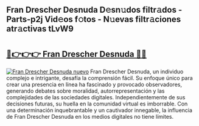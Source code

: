 ## Fran Drescher Desnuda D𝚎sn𝚞dos filtr𝚊dos - Parts-p2j Vid𝚎os f𝚘tos - N𝚞evas filtr𝚊ciones atr𝚊ctivas tLvW9

# <h2><a href="http://mb9tt7.tromn.icu/?c=Fran+Drescher+Desnuda">🔗👉👉👉 Fran Drescher Desnuda 🔗🔗</a></h2>

[![Fran Drescher Desnuda nuevo](https://i.imgur.com/pEAQMta.gif)](http://mb9tt7.tromn.icu/?c=Fran+Drescher+Desnuda)
Fran Drescher Desnuda, un individuo complejo e intrigante, desafía la comprensión fácil. Su enfoque único para crear una presencia en línea ha fascinado y provocado observadores, generando debates sobre moralidad, autorrepresentación y las complejidades de las sociedades digitales. Independientemente de sus decisiones futuras, su huella en la comunidad virtual es imborrable. Con una determinación inquebrantable y un cautivador innegable, la influencia de Fran Drescher Desnuda en los medios digitales no tiene límites.
